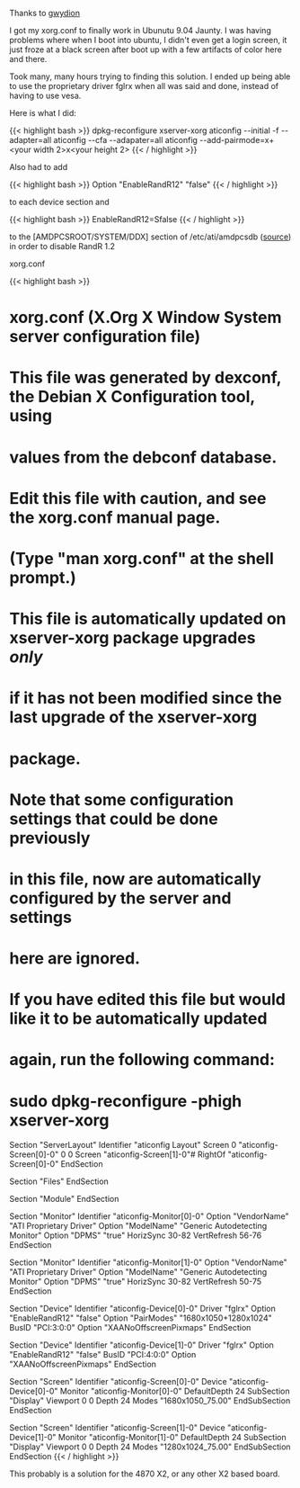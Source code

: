 
Thanks to [gwydion](http://blog.morrigan.ch/?p=52)

I got my xorg.conf to finally work in Ubunutu 9.04 Jaunty. I was having problems where when I boot into ubuntu, I didn't even get a login screen, it just froze at a black screen after boot up with a few artifacts of color here and there.

Took many, many hours trying to finding this solution. I ended up being able to use the proprietary driver fglrx when all was said and done, instead of having to use vesa.

Here is what I did:

{{< highlight bash >}}
dpkg-reconfigure xserver-xorg
aticonfig --initial -f --adapter=all
aticonfig --cfa --adapater=all
aticonfig --add-pairmode=<your width>x<your height>+<your width 2>x<your height 2>
{{< / highlight >}}

Also had to add

{{< highlight bash >}}
Option "EnableRandR12" "false"
{{< / highlight >}}

to each device section and

{{< highlight bash >}}
EnableRandR12=Sfalse
{{< / highlight >}}

to the [AMDPCSROOT/SYSTEM/DDX] section of /etc/ati/amdpcsdb ([source](http://ubuntuforums.org/showthread.php?p=7144148)) in order to disable RandR 1.2

xorg.conf

{{< highlight bash >}}

# xorg.conf (X.Org X Window System server configuration file)
#
# This file was generated by dexconf, the Debian X Configuration tool, using
# values from the debconf database.
#
# Edit this file with caution, and see the xorg.conf manual page.
# (Type "man xorg.conf" at the shell prompt.)
#
# This file is automatically updated on xserver-xorg package upgrades *only*
# if it has not been modified since the last upgrade of the xserver-xorg
# package.
#
# Note that some configuration settings that could be done previously
# in this file, now are automatically configured by the server and settings
# here are ignored.
#
# If you have edited this file but would like it to be automatically updated
# again, run the following command:
#   sudo dpkg-reconfigure -phigh xserver-xorg

Section "ServerLayout"
	Identifier     "aticonfig Layout"
	Screen      0  "aticonfig-Screen[0]-0" 0 0
	Screen         "aticonfig-Screen[1]-0"# RightOf "aticonfig-Screen[0]-0"
EndSection

Section "Files"
EndSection

Section "Module"
EndSection

Section "Monitor"
	Identifier   "aticonfig-Monitor[0]-0"
	Option	    "VendorName" "ATI Proprietary Driver"
	Option	    "ModelName" "Generic Autodetecting Monitor"
	Option	    "DPMS" "true"
	HorizSync   30-82
	VertRefresh  56-76
EndSection

Section "Monitor"
	Identifier   "aticonfig-Monitor[1]-0"
	Option	    "VendorName" "ATI Proprietary Driver"
	Option	    "ModelName" "Generic Autodetecting Monitor"
	Option	    "DPMS" "true"
	HorizSync   30-82
	VertRefresh  50-75
EndSection

Section "Device"
	Identifier  "aticonfig-Device[0]-0"
	Driver      "fglrx"
	Option	    "EnableRandR12" "false"
	Option	    "PairModes" "1680x1050+1280x1024"
	BusID       "PCI:3:0:0"
	Option          "XAANoOffscreenPixmaps"
EndSection

Section "Device"
	Identifier  "aticonfig-Device[1]-0"
	Driver      "fglrx"
	Option	    "EnableRandR12" "false"
	BusID       "PCI:4:0:0"
	Option          "XAANoOffscreenPixmaps"
EndSection

Section "Screen"
	Identifier "aticonfig-Screen[0]-0"
	Device     "aticonfig-Device[0]-0"
	Monitor    "aticonfig-Monitor[0]-0"
	DefaultDepth     24
	SubSection "Display"
		Viewport   0 0
		Depth     24
		Modes      "1680x1050_75.00"
	EndSubSection
EndSection

Section "Screen"
	Identifier "aticonfig-Screen[1]-0"
	Device     "aticonfig-Device[1]-0"
	Monitor    "aticonfig-Monitor[1]-0"
	DefaultDepth     24
	SubSection "Display"
		Viewport   0 0
		Depth     24
		Modes      "1280x1024_75.00"
	EndSubSection
EndSection
{{< / highlight >}}


This probably is a solution for the 4870 X2, or any other X2 based board.
